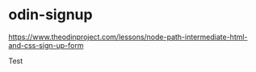 # odin-signup
https://www.theodinproject.com/lessons/node-path-intermediate-html-and-css-sign-up-form

Test